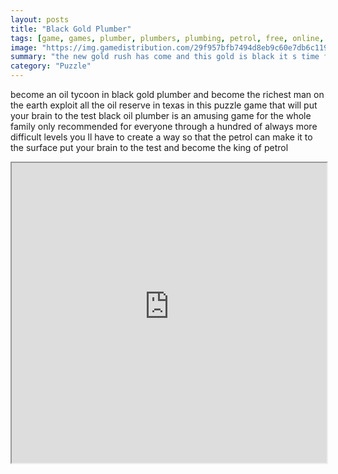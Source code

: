 ```yaml
---
layout: posts
title: "Black Gold Plumber"
tags: [game, games, plumber, plumbers, plumbing, petrol, free, online, games, oyna, game, free, games, play, play, games]
image: "https://img.gamedistribution.com/29f957bfb7494d8eb9c60e7db6c1192b.jpg"
summary: "the new gold rush has come and this gold is black it s time for you to take the commands and to join this race to wealth alas the pipes installed to make the oil that you found emerge to the surface are in a dire state it s up to you to make it better  free online games oyna game free games play play games"
category: "Puzzle"
---
```


become an oil tycoon in black gold plumber and become the richest man on the earth exploit all the oil reserve in texas in this puzzle game that will put your brain to the test black oil plumber is an amusing game for the whole family only recommended for everyone through a hundred of always more difficult levels you ll have to create a way so that the petrol can make it to the surface put your brain to the test and become the king of petrol

<iframe width="100%" height="480px;" src="https://html5.gamedistribution.com/29f957bfb7494d8eb9c60e7db6c1192b/"></iframe>